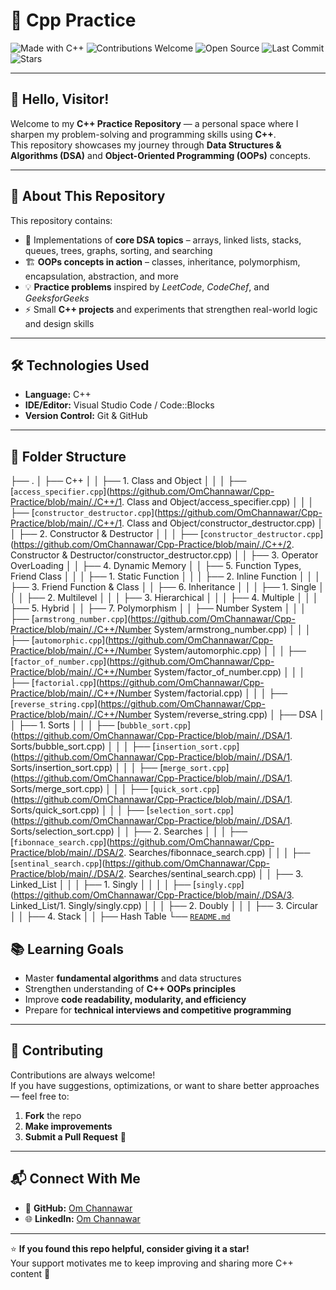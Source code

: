 # 🧠 Cpp Practice

![Made with C++](https://img.shields.io/badge/Made%20with-C++-1f425f.svg?logo=c%2B%2B&logoColor=white&color=00599C)
![Contributions Welcome](https://img.shields.io/badge/Contributions-Welcome-brightgreen.svg)
![Open Source](https://badges.frapsoft.com/os/v2/open-source.svg?v=103)
![Last Commit](https://img.shields.io/github/last-commit/OmChannawar/Cpp-Practice.svg)
![Stars](https://img.shields.io/github/stars/OmChannawar/Cpp-Practice.svg?style=social)

---

## 👋 Hello, Visitor!

Welcome to my **C++ Practice Repository** — a personal space where I sharpen my problem-solving and programming skills using **C++**.  
This repository showcases my journey through **Data Structures & Algorithms (DSA)** and **Object-Oriented Programming (OOPs)** concepts.

---

## 🚀 About This Repository

This repository contains:
- 🧩 Implementations of **core DSA topics** – arrays, linked lists, stacks, queues, trees, graphs, sorting, and searching  
- 🏗️ **OOPs concepts in action** – classes, inheritance, polymorphism, encapsulation, abstraction, and more  
- 💡 **Practice problems** inspired by *LeetCode*, *CodeChef*, and *GeeksforGeeks*  
- ⚡ Small **C++ projects** and experiments that strengthen real-world logic and design skills

---

## 🛠️ Technologies Used

- **Language:** C++  
- **IDE/Editor:** Visual Studio Code / Code::Blocks  
- **Version Control:** Git & GitHub  

---

## 📂 Folder Structure

<!-- FOLDER_STRUCTURE_START -->

├── .
│   ├── C++
│   │   ├── 1. Class and Object
│   │   │   ├── [`access_specifier.cpp`](https://github.com/OmChannawar/Cpp-Practice/blob/main/./C++/1. Class and Object/access_specifier.cpp)
│   │   │   ├── [`constructor_destructor.cpp`](https://github.com/OmChannawar/Cpp-Practice/blob/main/./C++/1. Class and Object/constructor_destructor.cpp)
│   │   ├── 2. Constructor & Destructor
│   │   │   ├── [`constructor_destructor.cpp`](https://github.com/OmChannawar/Cpp-Practice/blob/main/./C++/2. Constructor & Destructor/constructor_destructor.cpp)
│   │   ├── 3. Operator OverLoading
│   │   ├── 4. Dynamic Memory
│   │   ├── 5. Function Types, Friend Class
│   │   │   ├── 1. Static Function
│   │   │   ├── 2. Inline Function
│   │   │   ├── 3. Friend Function & Class
│   │   ├── 6. Inheritance
│   │   │   ├── 1. Single
│   │   │   ├── 2. Multilevel
│   │   │   ├── 3. Hierarchical
│   │   │   ├── 4. Multiple
│   │   │   ├── 5. Hybrid
│   │   ├── 7. Polymorphism
│   │   ├── Number System
│   │   │   ├── [`armstrong_number.cpp`](https://github.com/OmChannawar/Cpp-Practice/blob/main/./C++/Number System/armstrong_number.cpp)
│   │   │   ├── [`automorphic.cpp`](https://github.com/OmChannawar/Cpp-Practice/blob/main/./C++/Number System/automorphic.cpp)
│   │   │   ├── [`factor_of_number.cpp`](https://github.com/OmChannawar/Cpp-Practice/blob/main/./C++/Number System/factor_of_number.cpp)
│   │   │   ├── [`factorial.cpp`](https://github.com/OmChannawar/Cpp-Practice/blob/main/./C++/Number System/factorial.cpp)
│   │   │   ├── [`reverse_string.cpp`](https://github.com/OmChannawar/Cpp-Practice/blob/main/./C++/Number System/reverse_string.cpp)
│   ├── DSA
│   │   ├── 1. Sorts
│   │   │   ├── [`bubble_sort.cpp`](https://github.com/OmChannawar/Cpp-Practice/blob/main/./DSA/1. Sorts/bubble_sort.cpp)
│   │   │   ├── [`insertion_sort.cpp`](https://github.com/OmChannawar/Cpp-Practice/blob/main/./DSA/1. Sorts/insertion_sort.cpp)
│   │   │   ├── [`merge_sort.cpp`](https://github.com/OmChannawar/Cpp-Practice/blob/main/./DSA/1. Sorts/merge_sort.cpp)
│   │   │   ├── [`quick_sort.cpp`](https://github.com/OmChannawar/Cpp-Practice/blob/main/./DSA/1. Sorts/quick_sort.cpp)
│   │   │   ├── [`selection_sort.cpp`](https://github.com/OmChannawar/Cpp-Practice/blob/main/./DSA/1. Sorts/selection_sort.cpp)
│   │   ├── 2. Searches
│   │   │   ├── [`fibonnace_search.cpp`](https://github.com/OmChannawar/Cpp-Practice/blob/main/./DSA/2. Searches/fibonnace_search.cpp)
│   │   │   ├── [`sentinal_search.cpp`](https://github.com/OmChannawar/Cpp-Practice/blob/main/./DSA/2. Searches/sentinal_search.cpp)
│   │   ├── 3. Linked_List
│   │   │   ├── 1. Singly
│   │   │   │   ├── [`singly.cpp`](https://github.com/OmChannawar/Cpp-Practice/blob/main/./DSA/3. Linked_List/1. Singly/singly.cpp)
│   │   │   ├── 2. Doubly
│   │   │   ├── 3. Circular
│   │   ├── 4. Stack
│   │   ├── Hash Table
└── [`README.md`](./README.md)

<!-- FOLDER_STRUCTURE_END -->

## 📚 Learning Goals

- Master **fundamental algorithms** and data structures  
- Strengthen understanding of **C++ OOPs principles**  
- Improve **code readability, modularity, and efficiency**  
- Prepare for **technical interviews and competitive programming**

---

## 🤝 Contributing

Contributions are always welcome!  
If you have suggestions, optimizations, or want to share better approaches — feel free to:
1. **Fork** the repo  
2. **Make improvements**  
3. **Submit a Pull Request** 🚀  

---

## 📬 Connect With Me

- 💼 **GitHub:** [Om Channawar](https://github.com/OmChannawar)  
- 🌐 **LinkedIn:** [Om Channawar](https://www.linkedin.com/in/om-channawar-466873312)   

---

⭐ **If you found this repo helpful, consider giving it a star!**  
Your support motivates me to keep improving and sharing more C++ content 💙